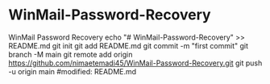 # WinMail-Password-Recovery
WinMail Password Recovery
echo "# WinMail-Password-Recovery" >> README.md
git init
git add README.md
git commit -m "first commit"
git branch -M main
git remote add origin https://github.com/nimaetemadi45/WinMail-Password-Recovery.git
git push -u origin main
#modified:   README.md
